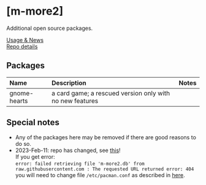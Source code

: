 # [m-more2]
Additional open source packages.

[Usage & News](../../../m-repo-info/blob/master/README.md)<br>
[Repo details](../../../m-more2/releases)

## Packages
Name | Description | Notes
:--- | :---| :---
gnome-hearts | a card game; a rescued version only with no new features

## Special notes

- Any of the packages here may be removed if there are good reasons to do so.
- 2023-Feb-11: repo has changed, see [this](../../../m-repo-info/blob/master/README.md)!<br>If you get error:<br>`error: failed retrieving file 'm-more2.db' from raw.githubusercontent.com : The requested URL returned error: 404`<br>you will need to change file `/etc/pacman.conf` as described in [here](../../../m-repo-info/blob/master/README.md).
